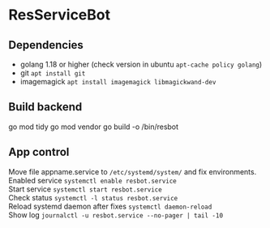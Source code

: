 # ResServiceBot

## Dependencies
- golang 1.18 or higher (check version in ubuntu ```apt-cache policy golang```)
- git ```apt install git```
- imagemagick ```apt install imagemagick libmagickwand-dev```

## Build backend
go mod tidy
go mod vendor
go build -o /bin/resbot

## App control
Move file appname.service to ```/etc/systemd/system/``` and fix environments. <br />
Enabled service ```systemctl enable resbot.service``` <br />
Start service ```systemctl start resbot.service``` <br />
Check status ```systemctl -l status resbot.service``` <br />
Reload systemd daemon after fixes ```systemctl daemon-reload``` <br />
Show log ```journalctl -u resbot.service --no-pager | tail -10``` <br />
